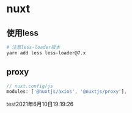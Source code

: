 # nuxt
## 使用less
```bash
# 注意less-loader版本
yarn add less less-loader@7.x
```

## proxy
```js
// nuxt.config/js
modules: ['@nuxtjs/axios', '@nuxtjs/proxy'],
```
test2021年6月10日19:19:26

